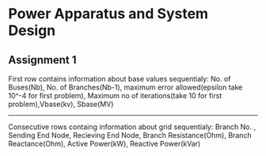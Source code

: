 # Power Apparatus and System Design 
## Assignment 1

First row contains information about base values sequentialy:
No. of Buses(Nb), No. of Branches(Nb-1), maximum error allowed(epsilon take 10^-4 for first problem), Maximum no of iterations(take 10 for first problem),Vbase(kv), Sbase(MV)

---

Consecutive rows containg information about grid sequentialy:
Branch No. , Sending End Node, Recieving End Node, Branch Resistance(Ohm), Branch Reactance(Ohm), Active Power(kW), Reactive Power(kVar)
